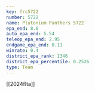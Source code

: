 ```yaml
---
key: frc5722
number: 5722
name: Plutonium Panthers 5722
epa_end: 8.6
auto_epa_end: 5.54
teleop_epa_end: 2.95
endgame_epa_end: 0.11
winrate: 0.4
district_epa_rank: 1346
district_epa_percentile: 0.2526
type: Team
---
```

[[2024flta]]
